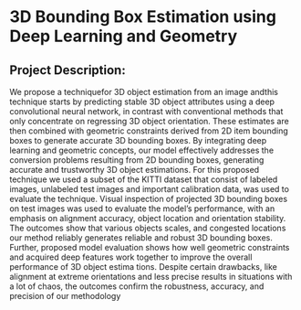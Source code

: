 # 3D Bounding Box Estimation using Deep Learning and Geometry

## Project Description:
 We propose a techniquefor 3D object estimation from an image andthis technique starts
 by predicting stable 3D object attributes using a deep convolutional neural network,
 in contrast with conventional methods that only concentrate on regressing 3D object
 orientation. These estimates are then combined with geometric constraints derived
 from 2D item bounding boxes to generate accurate 3D bounding boxes. By integrating
 deep learning and geometric concepts, our model effectively addresses the conversion
 problems resulting from 2D bounding boxes, generating accurate and trustworthy 3D
 object estimations.
 For this proposed technique we used a subset of the KITTI dataset that consist of labeled
 images, unlabeled test images and important calibration data, was used to evaluate the
 technique. Visual inspection of projected 3D bounding boxes on test images was used
 to evaluate the model’s performance, with an emphasis on alignment accuracy, object
 location and orientation stability. The outcomes show that various objects scales, and
 congested locations our method reliably generates reliable and robust 3D bounding
 boxes.
 Further, proposed model evaluation shows how well geometric constraints and acquired
 deep features work together to improve the overall performance of 3D object estima
tions. Despite certain drawbacks, like alignment at extreme orientations and less precise
 results in situations with a lot of chaos, the outcomes confirm the robustness, accuracy,
 and precision of our methodology
